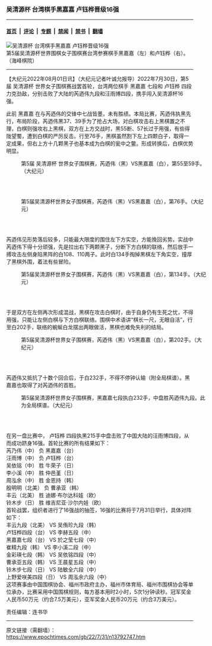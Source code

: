 ### 吴清源杯 台湾棋手黑嘉嘉 卢钰桦晋级16强

---

#### [首页](../../../..?n13792747) &nbsp;|&nbsp; [评论](../../../../../epoch-comment?n13792747) &nbsp;|&nbsp; [专题](../../../../../epoch-special?n13792747) &nbsp;|&nbsp; [禁闻](../../../../../epoch-news?n13792747) &nbsp;|&nbsp; [禁书](../../../../../books?n13792747) &nbsp;|&nbsp; [翻墙](https://github.com/gfw-breaker/nogfw/blob/master/README.md?n13792747)


<div><img alt="吴清源杯 台湾棋手黑嘉嘉 卢钰桦晋级16强" class="attachment-djy_600_400 size-djy_600_400 wp-post-image" src="https://i.epochtimes.com/assets/uploads/2022/08/id13792748-1@1200x1200-600x400.jpg"/>
<div class="caption">
 第5届吴清源杯世界围棋女子围棋赛台湾参赛棋手黑嘉嘉（左）和卢钰桦（右）。（海峰棋院）
</div></div><hr/><div class="post_content" id="artbody" itemprop="articleBody">
 <!-- article content begin -->
 <p>
  【大纪元2022年08月01日讯】（大纪元记者叶诚允报导）2022年7月30日，第5届
  <ok href="https://www.epochtimes.com/gb/tag/%E5%90%B4%E6%B8%85%E6%BA%90%E6%9D%AF.html">
   吴清源杯
  </ok>
  世界女子围棋赛战罢首轮，台湾两位棋手
  <ok href="https://www.epochtimes.com/gb/tag/%E9%BB%91%E5%98%89%E5%98%89.html">
   黑嘉嘉
  </ok>
  七段和
  <ok href="https://www.epochtimes.com/gb/tag/%E5%8D%A2%E9%92%B0%E6%A1%A6.html">
   卢钰桦
  </ok>
  四段力克劲敌，分别击败了大陆的芮迺伟九段和汪雨博四段，携手闯入吴清源杯16强。
 </p>
 <p>
  此前
  <ok href="https://www.epochtimes.com/gb/tag/%E9%BB%91%E5%98%89%E5%98%89.html">
   黑嘉嘉
  </ok>
  在与芮迺伟的交锋中七战皆墨，未有胜绩。本局比赛，芮迺伟执黑先行，布局阶段，芮迺伟黑37、39手为了抢占大场，对白棋攻击右上黑棋置之不理，白棋则强攻右上黑棋，双方在上方交战时，黑55断、57长过于用强，有些得陇望蜀，遭到白棋的严厉反击。行至76手，黑棋虽然割下左上四颗白子，取得一定成果，但右上方十几颗黑子也基本成为白棋的瓮中之鳖。形成转换后，白棋优势明显。
 </p>
 <figure aria-describedby="caption-attachment-13792761" class="wp-caption aligncenter" id="attachment_13792761" style="width: 500px">
  <ok href="https://i.epochtimes.com/assets/uploads/2022/08/id13792761-01@1200x1200.png" target="_blank">
   <img alt="" class="size-full wp-image-13792761" src="https://i.epochtimes.com/assets/uploads/2022/08/id13792761-01@1200x1200.png"/>
  </ok>
  <br/><figcaption class="wp-caption-text" id="caption-attachment-13792761">
   第5届
   <ok href="https://www.epochtimes.com/gb/tag/%E5%90%B4%E6%B8%85%E6%BA%90%E6%9D%AF.html">
    吴清源杯
   </ok>
   世界女子围棋赛，芮迺伟（黑）VS黑嘉嘉（白），第55至59手。（大纪元）
  </figcaption><br/>
 </figure><br/>
 <figure aria-describedby="caption-attachment-13792757" class="wp-caption aligncenter" id="attachment_13792757" style="width: 500px">
  <ok href="https://i.epochtimes.com/assets/uploads/2022/08/id13792757-02@1200x1200.png" target="_blank">
   <img alt="" class="size-full wp-image-13792757" src="https://i.epochtimes.com/assets/uploads/2022/08/id13792757-02@1200x1200.png"/>
  </ok>
  <br/><figcaption class="wp-caption-text" id="caption-attachment-13792757">
   第5届吴清源杯世界女子围棋赛，芮迺伟（黑）VS黑嘉嘉（白），第76手。（大纪元）
  </figcaption><br/>
 </figure><br/>
 <p>
  芮迺伟见形势落后较多，只能最大限度的围住左下方实空，方能挽回劣势。实战中芮迺伟下得十分顽强，先是拉出右下两颗黑子，分断下方白棋的联络，然后放手一搏攻击左侧身陷黑阵的白108、110两子。此时白134手掏掉黑棋左下角实空，撞厚了黑棋外围，着法有些冒险。
 </p>
 <figure aria-describedby="caption-attachment-13792758" class="wp-caption aligncenter" id="attachment_13792758" style="width: 500px">
  <ok href="https://i.epochtimes.com/assets/uploads/2022/08/id13792758-03@1200x1200.png" target="_blank">
   <img alt="" class="size-full wp-image-13792758" src="https://i.epochtimes.com/assets/uploads/2022/08/id13792758-03@1200x1200.png"/>
  </ok>
  <br/><figcaption class="wp-caption-text" id="caption-attachment-13792758">
   第5届吴清源杯世界女子围棋赛，芮迺伟（黑）VS黑嘉嘉（白），第134手。（大纪元）
  </figcaption><br/>
 </figure><br/>
 <p>
  于是双方在左侧再次形成混战，黑棋在攻击白棋时，由于自身仍有生死之忧，不得用强，只能让左侧白棋与下方白棋联络。围棋中术语讲“棋长一尺，无眼自活”，行至白202手，联络的蜿蜒白龙摆出两眼做活，黑棋也难免失利的结局。
 </p>
 <figure aria-describedby="caption-attachment-13792759" class="wp-caption aligncenter" id="attachment_13792759" style="width: 500px">
  <ok href="https://i.epochtimes.com/assets/uploads/2022/08/id13792759-04@1200x1200.png" target="_blank">
   <img alt="" class="size-full wp-image-13792759" src="https://i.epochtimes.com/assets/uploads/2022/08/id13792759-04@1200x1200.png"/>
  </ok>
  <br/><figcaption class="wp-caption-text" id="caption-attachment-13792759">
   第5届吴清源杯世界女子围棋赛，芮迺伟（黑）VS黑嘉嘉（白），第202手。（大纪元）
  </figcaption><br/>
 </figure><br/>
 <p>
  芮迺伟又抵抗了十数个回合后，于白232手，不得不停钟认输（附全局棋谱）。黑嘉嘉也取得了对芮迺伟的首胜。
 </p>
 <figure aria-describedby="caption-attachment-13792760" class="wp-caption aligncenter" id="attachment_13792760" style="width: 500px">
  <ok href="https://i.epochtimes.com/assets/uploads/2022/08/id13792760-05@1200x1200.png" target="_blank">
   <img alt="" class="size-full wp-image-13792760" src="https://i.epochtimes.com/assets/uploads/2022/08/id13792760-05@1200x1200.png"/>
  </ok>
  <br/><figcaption class="wp-caption-text" id="caption-attachment-13792760">
   第5届吴清源杯世界女子围棋赛，黑嘉嘉七段执白232手，中盘胜芮迺伟九段。此为全局棋谱。（大纪元）
  </figcaption><br/>
 </figure><br/>
 <p>
  在另一盘比赛中，
  <ok href="https://www.epochtimes.com/gb/tag/%E5%8D%A2%E9%92%B0%E6%A1%A6.html">
   卢钰桦
  </ok>
  四段执黑215手中盘击败了中国大陆的汪雨博四段，从而成功跻身16强。首轮比赛的所有结果如下：
  <br/>
  芮乃伟（中） 负 黑嘉嘉（台）
  <br/>
  汪雨博（中） 负 卢钰桦（台）
  <br/>
  吴依铭（中） 胜 牛荣子（日）
  <br/>
  李小溪（中） 胜 仲邑堇（日）
  <br/>
  周泓余（中） 胜 金恩持（韩）
  <br/>
  殷明明（北美） 负 曹承亚（韩）
  <br/>
  丰云（北美） 胜 迪娜·布尔达科娃（欧）
  <br/>
  铃木步（日） 胜 维吉尼亚·沙尔内娃（欧）
  <br/>
  首轮战罢，组织者进行了16强战的抽签，16强的比赛将于7月31日举行，具体对阵如下：
  <br/>
  丰云九段（北美） VS 吴侑珍九段（韩）
  <br/>
  卢钰桦四段（台） VS 李赫五段（中）
  <br/>
  黑嘉嘉七段（台） VS 於之莹七段（中）
  <br/>
  崔精九段（韩） VS 李小溪二段（中）
  <br/>
  金彩瑛七段（韩） VS 吴依铭四段（中）
  <br/>
  曹承亚五段（韩） VS 王晨星五段（中）
  <br/>
  铃木步七段（日） VS 陆敏全六段（中）
  <br/>
  上野爱咲美四段（日） VS 周泓余六段（中）
  <br/>
  这项赛事由中国围棋协会、福州市政府主办，福州市体育局、福州市围棋协会等单位承办，比赛采用中国围棋规则，每方基本用时2小时，5次1分钟读秒。冠军奖金人民币50万元（约合7.5万美元），亚军奖金人民币20万元（约合3万美元）。
 </p>
 <p>
  责任编辑：连书华
 </p>
 <!-- article content end -->
 <div id="below_article_ad">
 </div>
</div>


---

原文链接（需翻墙）：https://www.epochtimes.com/gb/22/7/31/n13792747.htm